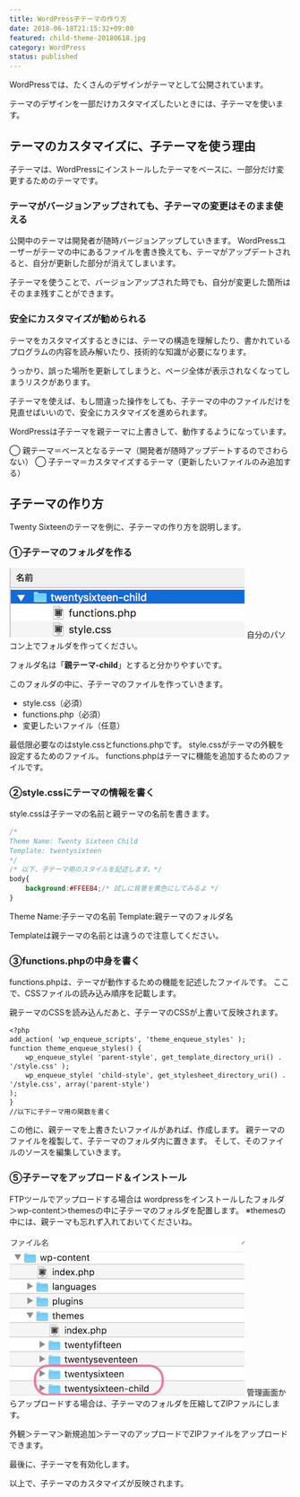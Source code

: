 ```yaml
---
title: WordPress子テーマの作り方
date: 2018-06-18T21:15:32+09:00
featured: child-theme-20180618.jpg
category: WordPress
status: published
---
```


WordPressでは、たくさんのデザインがテーマとして公開されています。

テーマのデザインを一部だけカスタマイズしたいときには、子テーマを使います。

## テーマのカスタマイズに、子テーマを使う理由

子テーマは、WordPressにインストールしたテーマをベースに、一部分だけ変更するためのテーマです。

### テーマがバージョンアップされても、子テーマの変更はそのまま使える

公開中のテーマは開発者が随時バージョンアップしていきます。
WordPressユーザーがテーマの中にあるファイルを書き換えても、テーマがアップデートされると、自分が更新した部分が消えてしまいます。

子テーマを使うことで、バージョンアップされた時でも、自分が変更した箇所はそのまま残すことができます。

### 安全にカスタマイズが勧められる

テーマをカスタマイズするときには、テーマの構造を理解したり、書かれているプログラムの内容を読み解いたり、技術的な知識が必要になります。

うっかり、誤った場所を更新してしまうと、ページ全体が表示されなくなってしまうリスクがあります。

子テーマを使えば、もし間違った操作をしても、子テーマの中のファイルだけを見直せばいいので、安全にカスタマイズを進められます。

WordPressは子テーマを親テーマに上書きして、動作するようになっています。

◯ 親テーマ＝ベースとなるテーマ（開発者が随時アップデートするのでさわらない）
◯ 子テーマ＝カスタマイズするテーマ（更新したいファイルのみ追加する）

## 子テーマの作り方

Twenty Sixteenのテーマを例に、子テーマの作り方を説明します。

### ①子テーマのフォルダを作る

![子テーマのフォルダ構成](ss-childtheme-01.png) 自分のパソコン上でフォルダを作ってください。

フォルダ名は「**親テーマ-child**」とすると分かりやすいです。

このフォルダの中に、子テーマのファイルを作っていきます。

* style.css（必須）
* functions.php（必須）
* 変更したいファイル（任意）

最低限必要なのはstyle.cssとfunctions.phpです。
style.cssがテーマの外観を設定するためのファイル。
functions.phpはテーマに機能を追加するためのファイルです。

### ②style.cssにテーマの情報を書く

style.cssは子テーマの名前と親テーマの名前を書きます。

```css:title=style.css
/*
Theme Name: Twenty Sixteen Child
Template: twentysixteen
*/
/* 以下、子テーマ用のスタイルを記述します。*/
body{
    background:#FFEEB4;/* 試しに背景を黄色にしてみるよ */
}
```

Theme Name:子テーマの名前
Template:親テーマのフォルダ名

Templateは親テーマの名前とは違うので注意してください。

### ③functions.phpの中身を書く

functions.phpは、テーマが動作するための機能を記述したファイルです。
ここで、CSSファイルの読み込み順序を記載します。

親テーマのCSSを読み込んだあと、子テーマのCSSが上書いて反映されます。

```php:title=functions.php
<?php
add_action( 'wp_enqueue_scripts', 'theme_enqueue_styles' );
function theme_enqueue_styles() {
    wp_enqueue_style( 'parent-style', get_template_directory_uri() . '/style.css' );
    wp_enqueue_style( 'child-style', get_stylesheet_directory_uri() . '/style.css', array('parent-style')
);
}
//以下に子テーマ用の関数を書く
```

この他に、親テーマを上書きたいファイルがあれば、作成します。
親テーマのファイルを複製して、子テーマのフォルダ内に置きます。
そして、そのファイルのソースを編集していきます。

### ⑤子テーマをアップロード＆インストール

FTPツールでアップロードする場合は
wordpressをインストールしたフォルダ＞wp-content＞themesの中に子テーマのフォルダを配置します。
※themesの中には、親テーマも忘れず入れておいてくださいね。

![テーマフォルダの構成](ss-childtheme-03.jpg) 管理画面からアップロードする場合は、子テーマのフォルダを圧縮してZIPファルにします。


外観＞テーマ＞新規追加＞テーマのアップロードでZIPファイルをアップロードできます。

最後に、子テーマを有効化します。

以上で、子テーマのカスタマイズが反映されます。